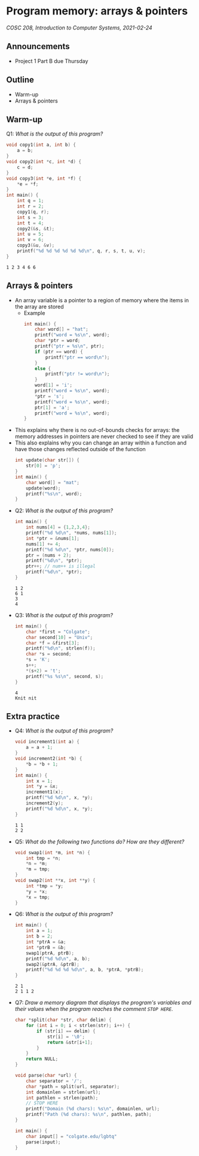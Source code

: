 # Program memory: arrays & pointers
_COSC 208, Introduction to Computer Systems, 2021-02-24_

## Announcements
* Project 1 Part B due Thursday

## Outline
* Warm-up
* Arrays & pointers

## Warm-up
Q1: _What is the output of this program?_
```C
void copy1(int a, int b) {
    a = b;
}
void copy2(int *c, int *d) {
    c = d;
}
void copy3(int *e, int *f) {
    *e = *f;
}
int main() {
    int q = 1;
    int r = 2;
    copy1(q, r);
    int s = 3;
    int t = 4;
    copy2(&s, &t);
    int u = 5;
    int v = 6;
    copy3(&u, &v);
    printf("%d %d %d %d %d %d\n", q, r, s, t, u, v);
}
```
```
1 2 3 4 6 6
```

## Arrays & pointers
* An array variable is a pointer to a region of memory where the items in the array are stored
    * Example
        ```C
        int main() {
            char word[] = "hat";
            printf("word = %s\n", word);
            char *ptr = word;
            printf("ptr = %s\n", ptr);
            if (ptr == word) {
                printf("ptr == word\n");
            }
            else {
                printf("ptr != word\n");
            }
            word[1] = 'i';
            printf("word = %s\n", word);
            *ptr = 's';
            printf("word = %s\n", word);
            ptr[1] = 'a';
            printf("word = %s\n", word);
        } 
        ```
* This explains why there is no out-of-bounds checks for arrays: the memory addresses in pointers are never checked to see if they are valid
* This also explains why you can change an array within a function and have those changes reflected outside of the function
    ```C
    int update(char str[]) {
        str[0] = 'p';
    }
    int main() {
        char word[] = "mat";
        update(word);
        printf("%s\n", word);
    }
    ```
* Q2: _What is the output of this program?_
    ```C
    int main() {
        int nums[4] = {1,2,3,4};
        printf("%d %d\n", *nums, nums[1]);
        int *ptr = &nums[1];
        nums[1] += 4;
        printf("%d %d\n", *ptr, nums[0]);
        ptr = (nums + 2);
        printf("%d\n", *ptr);
        ptr++; // num++ is illegal
        printf("%d\n", *ptr);
    }
    ```
    ```
    1 2
    6 1
    3
    4
    ```
* Q3: _What is the output of this program?_
    ```C
    int main() {
        char *first = "Colgate";
        char second[10] = "Univ";
        char *f = &first[3];
        printf("%d\n", strlen(f));
        char *s = second;
        *s = 'K';
        s++;
        *(s+2) = 't';
        printf("%s %s\n", second, s);
    }
    ```
    ```
    4
    Knit nit
    ```

## Extra practice
* Q4: _What is the output of this program?_
    ```C
    void increment1(int a) {
        a = a + 1;
    }
    void increment2(int *b) {
        *b = *b + 1;
    }
    int main() {
        int x = 1;
        int *y = &x;
        increment1(x);
        printf("%d %d\n", x, *y);
        increment2(y);
        printf("%d %d\n", x, *y);
    }
    ```
    ```
    1 1
    2 2
    ```
* Q5: _What do the following two functions do? How are they different?_
    ```C
    void swap1(int *m, int *n) {
        int tmp = *n;
        *n = *m;
        *m = tmp;
    }   
    void swap2(int **x, int **y) {
        int *tmp = *y;
        *y = *x;
        *x = tmp;
    }
    ```
* Q6: _What is the output of this program?_
    ```C
    int main() {
        int a = 1;
        int b = 2;
        int *ptrA = &a;
        int *ptrB = &b;
        swap1(ptrA, ptrB);
        printf("%d %d\n", a, b);
        swap2(&ptrA, &ptrB);
        printf("%d %d %d %d\n", a, b, *ptrA, *ptrB);
    }
    ```
    ```
    2 1
    2 1 1 2
    ```
* Q7: _Draw a memory diagram that displays the program's variables and their values when the program reaches the comment `STOP HERE`._
    ```C
    char *split(char *str, char delim) {
        for (int i = 0; i < strlen(str); i++) {
            if (str[i] == delim) {
                str[i] = '\0';
                return &str[i+1];
            }
        }
        return NULL;
    }

    void parse(char *url) {
        char separator = '/';
        char *path = split(url, separator);
        int domainlen = strlen(url);
        int pathlen = strlen(path);
        // STOP HERE
        printf("Domain (%d chars): %s\n", domainlen, url);
        printf("Path (%d chars): %s\n", pathlen, path);
    }

    int main() {
        char input[] = "colgate.edu/lgbtq"
        parse(input);
    }
    ```
